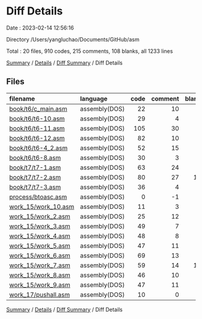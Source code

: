 # Diff Details

Date : 2023-02-14 12:56:16

Directory /Users/yangluchao/Documents/GitHub/asm

Total : 20 files,  910 codes, 215 comments, 108 blanks, all 1233 lines

[Summary](results.md) / [Details](details.md) / [Diff Summary](diff.md) / Diff Details

## Files
| filename | language | code | comment | blank | total |
| :--- | :--- | ---: | ---: | ---: | ---: |
| [book/t6/c_main.asm](/book/t6/c_main.asm) | assembly(DOS) | 22 | 10 | 2 | 34 |
| [book/t6/t6-10.asm](/book/t6/t6-10.asm) | assembly(DOS) | 29 | 4 | 3 | 36 |
| [book/t6/t6-11.asm](/book/t6/t6-11.asm) | assembly(DOS) | 105 | 30 | 5 | 140 |
| [book/t6/t6-12.asm](/book/t6/t6-12.asm) | assembly(DOS) | 82 | 10 | 7 | 99 |
| [book/t6/t6-4_2.asm](/book/t6/t6-4_2.asm) | assembly(DOS) | 52 | 15 | 7 | 74 |
| [book/t6/t6-8.asm](/book/t6/t6-8.asm) | assembly(DOS) | 30 | 3 | 1 | 34 |
| [book/t7/t7-1.asm](/book/t7/t7-1.asm) | assembly(DOS) | 63 | 24 | 3 | 90 |
| [book/t7/t7-2.asm](/book/t7/t7-2.asm) | assembly(DOS) | 80 | 27 | 10 | 117 |
| [book/t7/t7-3.asm](/book/t7/t7-3.asm) | assembly(DOS) | 36 | 4 | 8 | 48 |
| [process/btoasc.asm](/process/btoasc.asm) | assembly(DOS) | 0 | -1 | 0 | -1 |
| [work_15/work_10.asm](/work_15/work_10.asm) | assembly(DOS) | 11 | 3 | 4 | 18 |
| [work_15/work_2.asm](/work_15/work_2.asm) | assembly(DOS) | 25 | 12 | 7 | 44 |
| [work_15/work_3.asm](/work_15/work_3.asm) | assembly(DOS) | 49 | 7 | 6 | 62 |
| [work_15/work_4.asm](/work_15/work_4.asm) | assembly(DOS) | 48 | 8 | 9 | 65 |
| [work_15/work_5.asm](/work_15/work_5.asm) | assembly(DOS) | 47 | 11 | 7 | 65 |
| [work_15/work_6.asm](/work_15/work_6.asm) | assembly(DOS) | 69 | 13 | 4 | 86 |
| [work_15/work_7.asm](/work_15/work_7.asm) | assembly(DOS) | 59 | 14 | 10 | 83 |
| [work_15/work_8.asm](/work_15/work_8.asm) | assembly(DOS) | 46 | 10 | 7 | 63 |
| [work_15/work_9.asm](/work_15/work_9.asm) | assembly(DOS) | 47 | 11 | 8 | 66 |
| [work_17/pushall.asm](/work_17/pushall.asm) | assembly(DOS) | 10 | 0 | 0 | 10 |

[Summary](results.md) / [Details](details.md) / [Diff Summary](diff.md) / Diff Details